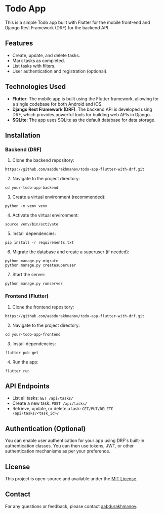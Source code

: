 # Todo App

This is a simple Todo app built with Flutter for the mobile front-end and Django Rest Framework (DRF) for the backend API.

## Features

- Create, update, and delete tasks.
- Mark tasks as completed.
- List tasks with filters.
- User authentication and registration (optional).

## Technologies Used

- **Flutter**: The mobile app is built using the Flutter framework, allowing for a single codebase for both Android and iOS.
- **Django Rest Framework (DRF)**: The backend API is developed using DRF, which provides powerful tools for building web APIs in Django.
- **SQLite**: The app uses SQLite as the default database for data storage.

## Installation

### Backend (DRF)

1. Clone the backend repository:
  ```shell 
  https://github.com/aabdurakhmanov/todo-app-flutter-with-drf.git
  ```

2. Navigate to the project directory:
  ```shell
  cd your-todo-app-backend
  ```

3. Create a virtual environment (recommended):
  ```shell
  python -m venv venv
  ```

4. Activate the virtual environment:
  ```shell
  source venv/bin/activate
  ```

5. Install dependencies:
  ```shell
  pip install -r requirements.txt
  ```

6. Migrate the database and create a superuser (if needed):
  ```shell
  python manage.py migrate
  python manage.py createsuperuser
  ```

7. Start the server:
  ```shell
  python manage.py runserver
  ```

### Frontend (Flutter)

1. Clone the frontend repository:
  ```shell
  https://github.com/aabdurakhmanov/todo-app-flutter-with-drf.git
  ```

2. Navigate to the project directory:
  ```shell
  cd your-todo-app-frontend
  ```

3. Install dependencies:
  ```shell
  flutter pub get
  ```

4. Run the app:
  ```shell
  flutter run
  ```

## API Endpoints

- List all tasks: `GET /api/tasks/`
- Create a new task: `POST /api/tasks/`
- Retrieve, update, or delete a task: `GET/PUT/DELETE /api/tasks/<task_id>/`

## Authentication (Optional)

You can enable user authentication for your app using DRF's built-in authentication classes. You can then use tokens, JWT, or other authentication mechanisms as per your preference.

## License

This project is open-source and available under the [MIT License](LICENSE).

## Contact

For any questions or feedback, please contact [aabdurakhmanov](mailto:https://github.com/aabdurakhmanov).

